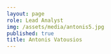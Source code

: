 ```yaml
---
layout: page
role: Lead Analyst
img: /assets/media/antonis5.jpg
published: true
title: Antonis Vatousios
---
```

